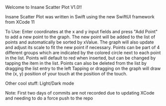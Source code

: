 Welcome to Insane Scatter Plot V1.0!!

Insane Scatter Plot was written in Swift using the new SwiftUI framework from XCode 11

To Use: Enter coordinates at the x and y input fields and press "Add Point" to add a new point to the graph.
    The new point will be added to the list of points and automatically be sorted by xValue. The graph will also update
    and adjust its scale to fit the new point if necessary.
    Points can be part of 4 different groups which are indicated by the colored circle next to each point in the list.
    Points will default to red when inserted, but can be changed by tapping the item in the list.
    Points can also be deleted from the list by dragging the list entry to the left
    Tapping or dragging on the graph will draw the (x, y) position of your touch at the position of the touch.

Other cool stuff:
    Light/Dark mode

Note:
    First two days of commits are not recorded due to updating XCode and needing to do a force
    push to the repo
